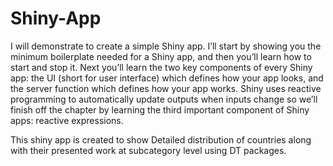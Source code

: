 # Shiny-App

I will demonstrate to create a simple Shiny app. I’ll start by showing you the minimum boilerplate needed for a Shiny app, and then you’ll learn how to start and stop it. Next you’ll learn the two key components of every Shiny app: the UI (short for user interface) which defines how your app looks, and the server function which defines how your app works. Shiny uses reactive programming to automatically update outputs when inputs change so we’ll finish off the chapter by learning the third important component of Shiny apps: reactive expressions. 

This shiny app is created to show Detailed distribution of countries along with their presented work at subcategory level using DT packages. 

